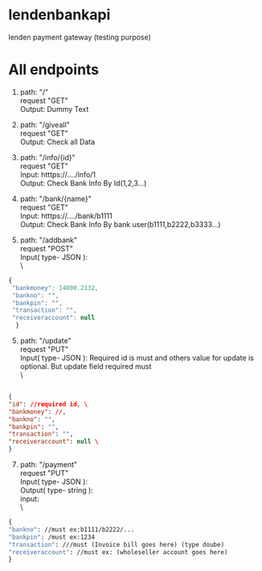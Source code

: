 # lendenbankapi
 lenden payment gateway (testing purpose)

# All endpoints
1. path: "/"  \
   request "GET" \
   Output:  Dummy Text

2. path: "/giveall"  \
   request "GET" \
   Output:  Check all Data  

3. path: "/info/{id}"  \
   request "GET"\
   Input: htttps://..../info/1 \
   Output:  Check Bank Info By Id(1,2,3...)
 
4. path: "/bank/{name}"  \
        request "GET" \
        Input: htttps://..../bank/b1111 \
        Output:  Check Bank Info By bank user(b1111,b2222,b3333...)
    
5. path: "/addbank"  \
        request "POST" \
        Input( type- JSON ):\
        \
``` js
{ 
 "bankmoney": 14000.2132, 
 "bankno": "", 
 "bankpin": "", 
 "transaction": "", 
 "receiveraccount": null 
  }
```      
5. path: "/update"  \
        request "PUT" \
        Input( type- JSON ): Required id is must and others value for update is optional. But update field required must \
        \
 ``` json

 { 
 "id": //required id, \
"bankmoney": //, 
"bankno": "", 
"bankpin": "", 
"transaction": "", 
"receiveraccount": null \
} 
```   
7. path: "/payment"  \
        request "PUT" \
        Input( type- JSON ): \
        Output( type- string ): \
        input:     \
        \
  ``` json.5
{ 
"bankno": //must ex:b1111/b2222/... 
"bankpin": /must ex:1234 
"transaction": ///must (Invoice bill goes here) (type doube) 
"receiveraccount": //must ex: (wholeseller account goes here) 
}
```  
       
